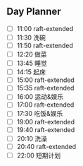 ## Day Planner
- [ ] 11:00 raft-extended
- [ ] 11:30 洗碗
- [ ] 11:50 raft-extended
- [ ] 12:20 做菜
- [ ] 13:45 睡觉
- [ ] 14:15 起床
- [ ] 15:00 raft-extended
- [ ] 15:35 raft-extended
- [ ] 16:00 运动&娱乐
- [ ] 17:00 raft-extended
- [ ] 17:30 吃饭&娱乐
- [ ] 19:00 raft-extended
- [ ] 19:40 raft-extended
- [ ] 20:10 洗澡
- [ ] 20:40 raft-extended
- [ ] 22:00 短期计划